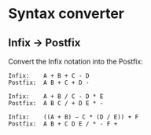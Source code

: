# Syntax converter

## Infix → Postfix

Convert the Infix notation into the Postfix:

```
Infix:    A + B + C - D
Postfix:  A B + C + D -

Infix:    A + B / C - D * E
Postfix:  A B C / + D E * -

Infix:    ((A + B) – C * (D / E)) + F
Postfix:  A B + C D E / * - F +
```
